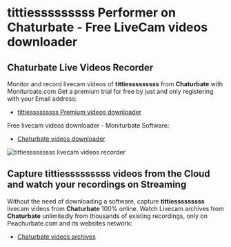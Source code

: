 # tittiesssssssss Performer on Chaturbate - Free LiveCam videos downloader

## Chaturbate Live Videos Recorder

Monitor and record livecam videos of **tittiesssssssss** from **Chaturbate** with Moniturbate.com
Get a premium trial for free by just and only registering with your Email address:
* [tittiesssssssss Premium videos downloader](https://moniturbate.com/request-demo-licence-key.html)

Free livecam videos downloader - Moniturbate Software:
* [Chaturbate videos downloader](https://moniturbate.com/moniturbate-download-software.html)

![tittiesssssssss livecam videos recorder](https://peachurnet.com/templates/moniturbate-software.png)


## Capture tittiesssssssss videos from the Cloud and watch your recordings on Streaming

Without the need of downloading a software, capture **tittiesssssssss** livecam videos from **Chaturbate** 100% online.
Watch Livecam archives from **Chaturbate** unlimitedly from thousands of existing recordings, only on Peachurbate.com and its websites network:
* [Chaturbate videos archives](https://peachurnet.com/)